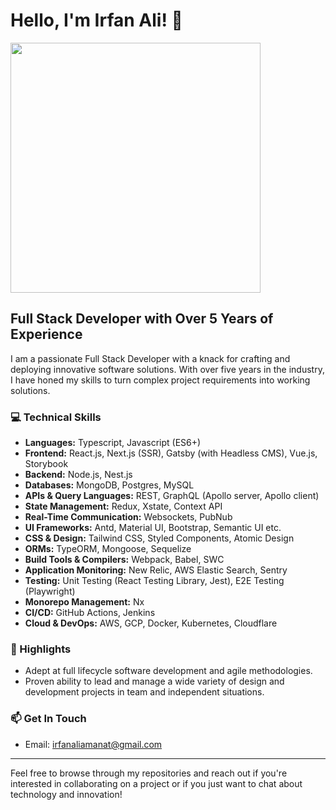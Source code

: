 # Hello, I'm Irfan Ali! 👋

<img src="https://github.com/iamirfanali/iamirfanali/assets/29498615/8ec094cc-4843-4d0f-9e09-8d8a1fead996" width=400 />

## Full Stack Developer with Over 5 Years of Experience

I am a passionate Full Stack Developer with a knack for crafting and deploying innovative software solutions. With over five years in the industry, I have honed my skills to turn complex project requirements into working solutions.

### 💻 Technical Skills
- **Languages:** Typescript, Javascript (ES6+)
- **Frontend:** React.js, Next.js (SSR), Gatsby (with Headless CMS), Vue.js, Storybook
- **Backend:** Node.js, Nest.js
- **Databases:** MongoDB, Postgres, MySQL
- **APIs & Query Languages:** REST, GraphQL (Apollo server, Apollo client)
- **State Management:** Redux, Xstate, Context API
- **Real-Time Communication:** Websockets, PubNub
- **UI Frameworks:** Antd, Material UI, Bootstrap, Semantic UI etc.
- **CSS & Design:** Tailwind CSS, Styled Components, Atomic Design
- **ORMs:** TypeORM, Mongoose, Sequelize
- **Build Tools & Compilers:** Webpack, Babel, SWC
- **Application Monitoring:** New Relic, AWS Elastic Search, Sentry
- **Testing:** Unit Testing (React Testing Library, Jest), E2E Testing (Playwright)
- **Monorepo Management:** Nx
- **CI/CD:** GitHub Actions, Jenkins
- **Cloud & DevOps:** AWS, GCP, Docker, Kubernetes, Cloudflare

### 🌟 Highlights
- Adept at full lifecycle software development and agile methodologies.
- Proven ability to lead and manage a wide variety of design and development projects in team and independent situations.

### 📫 Get In Touch
- Email: <a href="mailto:irfanaliamanat@gmail.com">irfanaliamanat@gmail.com</a>

---
Feel free to browse through my repositories and reach out if you're interested in collaborating on a project or if you just want to chat about technology and innovation!
